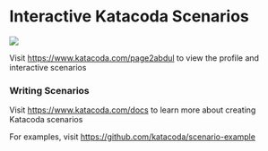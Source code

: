 # Interactive Katacoda Scenarios

[![](http://shields.katacoda.com/katacoda/page2abdul/count.svg)](https://www.katacoda.com/page2abdul "Get your profile on Katacoda.com")

Visit https://www.katacoda.com/page2abdul to view the profile and interactive scenarios

### Writing Scenarios
Visit https://www.katacoda.com/docs to learn more about creating Katacoda scenarios

For examples, visit https://github.com/katacoda/scenario-example
